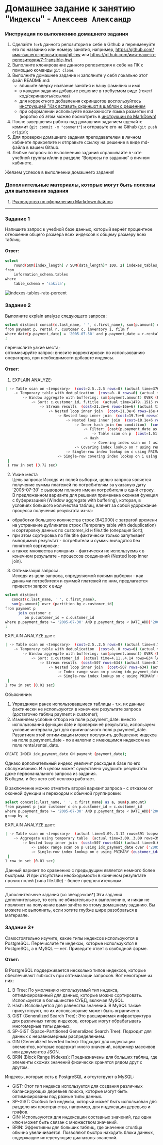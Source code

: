 # Домашнее задание к занятию "`Индексы`" - `Алексеев Александр`


### Инструкция по выполнению домашнего задания

   1. Сделайте `fork` данного репозитория к себе в Github и переименуйте его по названию или номеру занятия, например, https://github.com/имя-вашего-репозитория/git-hw или  https://github.com/имя-вашего-репозитория/7-1-ansible-hw).
   2. Выполните клонирование данного репозитория к себе на ПК с помощью команды `git clone`.
   3. Выполните домашнее задание и заполните у себя локально этот файл README.md:
      - впишите вверху название занятия и вашу фамилию и имя
      - в каждом задании добавьте решение в требуемом виде (текст/код/скриншоты/ссылка)
      - для корректного добавления скриншотов воспользуйтесь [инструкцией "Как вставить скриншот в шаблон с решением](https://github.com/netology-code/sys-pattern-homework/blob/main/screen-instruction.md)
      - при оформлении используйте возможности языка разметки md (коротко об этом можно посмотреть в [инструкции  по MarkDown](https://github.com/netology-code/sys-pattern-homework/blob/main/md-instruction.md))
   4. После завершения работы над домашним заданием сделайте коммит (`git commit -m "comment"`) и отправьте его на Github (`git push origin`);
   5. Для проверки домашнего задания преподавателем в личном кабинете прикрепите и отправьте ссылку на решение в виде md-файла в вашем Github.
   6. Любые вопросы по выполнению заданий спрашивайте в чате учебной группы и/или в разделе “Вопросы по заданию” в личном кабинете.
   
Желаем успехов в выполнении домашнего задания!
   
### Дополнительные материалы, которые могут быть полезны для выполнения задания

1. [Руководство по оформлению Markdown файлов](https://gist.github.com/Jekins/2bf2d0638163f1294637#Code)

---

### Задание 1
Напишите запрос к учебной базе данных, который вернёт процентное отношение общего размера всех индексов к общему размеру всех таблиц.  
#### Ответ:  
``` bash
select 
    round(SUM(index_length) / SUM(data_length)* 100, 2) indexes_tables_rate_pcnt
from 
    information_schema.tables
where 
    table_schema = 'sakila';
```  
![indexes-tables-rate-percent](05-img/12-05-index-task-1-indexes-tables-rate-prcnt.png) 

### Задание 2
Выполните explain analyze следующего запроса:
``` bash 
select distinct concat(c.last_name, ' ', c.first_name), sum(p.amount) over (partition by c.customer_id, f.title)
from payment p, rental r, customer c, inventory i, film f
where date(p.payment_date) = '2005-07-30' and p.payment_date = r.rental_date and r.customer_id = c.customer_id and i.inventory_id = r.inventory_id
;
```  
перечислите узкие места;  
оптимизируйте запрос: внесите корректировки по использованию операторов, при необходимости добавьте индексы.  

#### Ответ: 
1. EXPLAIN ANALYZE: 
``` bash 
| -> Table scan on <temporary>  (cost=2.5..2.5 rows=0) (actual time=3702..3702 rows=391 loops=1)  
    -> Temporary table with deduplication  (cost=0..0 rows=0) (actual time=3702..3702 rows=391 loops=1)  
        -> Window aggregate with buffering: sum(payment.amount) OVER (PARTITION BY c.customer_id,f.title )   (actual time=1479..3575 rows=642000 loops=1)  
            -> Sort: c.customer_id, f.title  (actual time=1479..1515 rows=642000 loops=1)  
                -> Stream results  (cost=21.3e+6 rows=16e+6) (actual time=1.28..1159 rows=642000 loops=1)  
                    -> Nested loop inner join  (cost=21.3e+6 rows=16e+6) (actual time=1.27..995 rows=642000 loops=1)  
                        -> Nested loop inner join  (cost=19.7e+6 rows=16e+6) (actual time=1.27..879 rows=642000 loops=1)  
                            -> Nested loop inner join  (cost=18.1e+6 rows=16e+6) (actual time=1.26..758 rows=642000 loops=1)  
                                -> Inner hash join (no condition)  (cost=1.54e+6 rows=15.4e+6) (actual time=1.23..27.3 rows=634000 loops=1)  
                                    -> Filter: (cast(p.payment_date as date) = '2005-07-30')  (cost=1.61 rows=15400) (actual time=0.572..3.94 rows=634 loops=1)  
                                        -> Table scan on p  (cost=1.61 rows=15400) (actual time=0.55..2.93 rows=16044 loops=1)  
                                    -> Hash  
                                        -> Covering index scan on f using idx_title  (cost=112 rows=1000) (actual time=0.0605..0.501 rows=1000 loops=1)  
                                -> Covering index lookup on r using rental_date (rental_date=p.payment_date)  (cost=0.969 rows=1.04) (actual time=752e-6..0.00107 rows=1.01 loops=634000)  
                            -> Single-row index lookup on c using PRIMARY (customer_id=r.customer_id)  (cost=250e-6 rows=1) (actual time=96.4e-6..110e-6 rows=1 loops=642000)  
                        -> Single-row covering index lookup on i using PRIMARY (inventory_id=r.inventory_id)  (cost=250e-6 rows=1) (actual time=82.3e-6..96e-6 rows=1 loops=642000)  
 |
 1 row in set (3.72 sec)  
```  
2. Узкие места  
Цель запроса: Исходя из полей выборки, целью запроса является получение суммы платежей по потребителям за указаную дату '2005-07-30' с выводом полного имени потребителя в однй строку.  
В предложенном варианте для решения применена оконная функция с буферизацией (Window aggregate with buffering), которая, в условиях большого количества таблиц, влечет за собой удорожание процесса получения результата из-за:  
* обработки большого количества строк (642000) с затратой времени на устранение дубликатов строк (Temporary table with deduplication) и сортировку данных по customer_id и file.title (операция Sort);  
* при этом сортировка по file.title фактически только запутывает выводимый результат - потребители и суммы выводятся без понятной сортировки;  
* а также множества излишних - фактически не используемых в конечном результате - процессов соединений (Nested loop inner join).  

3. Оптимизация запроса.  
Исходя из цели запроса, определяемой полями выборки - как данными потребителя и суммой платежей по ним, предлагается привести запрос к виду  
``` bash
select distinct
   concat(c.last_name, ' ', c.first_name), 
   sum(p.amount) over (partition by c.customer_id) 
from payment p 
      join customer c 
         on p.customer_id = c.customer_id  
where p.payment_date >= '2005-07-30' AND p.payment_date < DATE_ADD('2005-07-30', INTERVAL 1 DAY)
;
```  
EXPLAIN ANALYZE дает:  
``` bash
| -> Table scan on <temporary>  (cost=2.5..2.5 rows=0) (actual time=4.79..4.81 rows=391 loops=1)
    -> Temporary table with deduplication  (cost=0..0 rows=0) (actual time=4.79..4.79 rows=391 loops=1)
        -> Window aggregate with buffering: sum(payment.amount) OVER (PARTITION BY c.customer_id )   (actual time=4.13..4.68 rows=634 loops=1)
            -> Sort: c.customer_id  (actual time=4.11..4.14 rows=634 loops=1)
                -> Stream results  (cost=507 rows=634) (actual time=0.715..3.85 rows=634 loops=1)
                    -> Nested loop inner join  (cost=507 rows=634) (actual time=0.708..3.46 rows=634 loops=1)
                        -> Index range scan on p using idx_payment_date over ('2005-07-30 00:00:00' <= payment_date < '2005-07-31 00:00:00'), with index condition: ((p.payment_date >= TIMESTAMP'2005-07-30 00:00:00') and (p.payment_date < <cache>(('2005-07-30' + interval 1 day))))  (cost=286 rows=634) (actual time=0.693..1.86 rows=634 loops=1)
                        -> Single-row index lookup on c using PRIMARY (customer_id=p.customer_id)  (cost=0.25 rows=1) (actual time=0.00219..0.00224 rows=1 loops=634)
 |
1 row in set (0.01 sec)
```

Объяснение:
1. Упраздняем ранее использовавшиеся таблицы - т.к. их данные фактически не используются в конечном результате запроса (достаточно таблиц payment и customer);  
2. Изменяем условие отбора на поле p.payment_date: вместо использования функции date и проверки её результата, используем условие интервала дат для оригинального поля p.payment_date.  
Развитием этой оптимизации может послужить добавление индекса на поле p.payment_date - по аналогии с имеющимся индексом на поле rental.rental_date.
``` bash
CREATE INDEX idx_payment_date ON payment (payment_date);
```
Однако дополнительный индекс увеличит расходы в базе по его обслуживанию. И в целом может существено ухудшить результаты даже первоначального запроса из задания.  
В общем, и без него всё неплохо работает.
  
В заключение можно отметить второй вариант запроса - с отказом от оконной функции и переходом к обычной группировке:  
``` bash
select concat(c.last_name, ' ', c.first_name) as a, sum(p.amount) 
from payment p join customer c on p.customer_id = c.customer_id 
where p.payment_date >= '2005-07-30' AND p.payment_date < DATE_ADD('2005-07-30', INTERVAL 1 DAY) 
group by a;
```
EXPLAIN ANALYZE дает:  
``` bash
| -> Table scan on <temporary>  (actual time=3.09..3.12 rows=391 loops=1)
    -> Aggregate using temporary table  (actual time=3.09..3.09 rows=391 loops=1)
        -> Nested loop inner join  (cost=507 rows=634) (actual time=0.649..2.43 rows=634 loops=1)
            -> Index range scan on p using idx_payment_date over ('2005-07-30 00:00:00' <= payment_date < '2005-07-31 00:00:00'), with index condition: ((p.payment_date >= TIMESTAMP'2005-07-30 00:00:00') and (p.payment_date < <cache>(('2005-07-30' + interval 1 day))))  (cost=286 rows=634) (actual time=0.636..1.43 rows=634 loops=1)
            -> Single-row index lookup on c using PRIMARY (customer_id=p.customer_id)  (cost=0.25 rows=1) (actual time=0.00138..0.00141 rows=1 loops=634)
 |
1 row in set (0.01 sec)
```  
Данный вариант по сравнению с предыдущим является немного более быстрым.
И при отсутствии необходимости в конечном результате прочих полей (типа file.title) - более предпочтительным.

---

Дополнительные задания (со звёздочкой*)
Эти задания дополнительные, то есть не обязательные к выполнению, и никак не повлияют на получение вами зачёта по этому домашнему заданию. Вы можете их выполнить, если хотите глубже шире разобраться в материале.

### Задание 3*
Самостоятельно изучите, какие типы индексов используются в PostgreSQL. Перечислите те индексы, которые используются в PostgreSQL, а в MySQL — нет.
Приведите ответ в свободной форме.  
#### Ответ:  
В PostgreSQL поддерживается несколько типов индексов, которые обеспечивают гибкость при оптимизации запросов. Вот некоторые из них:
1. B-Tree: По умолчанию используемый тип индекса, оптимизированный для данных, которые можно сортировать. Используется в большинстве СУБД, включая MySQL.  
2. Hash: Используется для равенства значений. В MySQL также присутствуют, но их использование может быть ограничено.  
3. GiST (Generalized Search Tree): Это расширяемая инфраструктура для различных типов индексов, которые могут обрабатывать многомерные типы данных.  
4. SP-GiST (Space-Partitioned Generalized Search Tree): Подходит для данных с неравномерным распределением.  
5. GIN (Generalized Inverted Index): Подходит для индексации элементов, которые содержат много значений, например массивов или документов JSON.  
6. BRIN (Block Range INdexes): Предназначены для больших таблиц, где элементы схожих значений физически хранятся рядом друг с другом.

Индексы, которые есть в PostgreSQL и отсутствуют в MySQL:
* GiST: Этот тип индекса используется для создания различных балансирующих деревьев поиска, которые могут быть оптимизированы под разные типы данных.  
* SP-GiST: Особый тип индекса, который может быть использован для разделения пространства, например, для индексации деревьев и графов.  
* GIN: Используются для индексации составных значений, где один ключ может быть связан с множеством значений.  
* BRIN: Эффективны для больших таблиц, где значение столбца обычно увеличивается. Позволяют быстро находить блоки данных, содержащие интересующие диапазоны значений.

